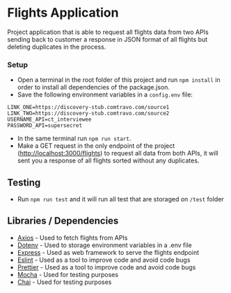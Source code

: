 # Flights Application

Project application that is able to request all flights data from two APIs sending back to customer a response in JSON format of all flights but deleting duplicates in the process.

### Setup 
* Open a terminal in the root folder of this project and run `npm install` in order to install all dependencies of the package.json.
* Save  the following environment variables in a `config.env` file:

```shell
LINK_ONE=https://discovery-stub.comtravo.com/source1
LINK_TWO=https://discovery-stub.comtravo.com/source2
USERNAME_API=ct_interviewee
PASSWORD_API=supersecret
```

* In the same terminal run `npm run start`.
* Make a GET request in the only endpoint of the project (<http://localhost:3000/flights>) to request all data from both APIs, it will sent you a response of all flights sorted without any duplicates.

## Testing

* Run `npm run test` and it will run all test that are storaged on `/test` folder

## Libraries / Dependencies

- [Axios](https://github.com/axios/axios) - Used to fetch flights from APIs
- [Dotenv](https://www.npmjs.com/package/dotenv) - Used to storage environment variables in a .env file 
- [Express](https://expressjs.com/) - Used as web framework to serve the flights endpoint
- [Eslint](https://eslint.org) - Used as a tool to improve code and avoid code bugs
- [Prettier](https://prettier.io) - Used as a tool to improve code and avoid code bugs
- [Mocha](https://mochajs.org) - Used for testing purposes
- [Chai](https://www.chaijs.com) - Used for testing purposes


